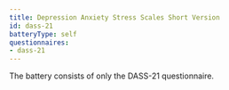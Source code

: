 ```yaml
---
title: Depression Anxiety Stress Scales Short Version
id: dass-21
batteryType: self
questionnaires:
- dass-21
---
```

The battery consists of only the DASS-21 questionnaire.
